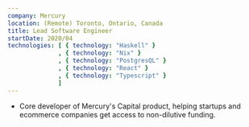 ```yaml
---
company: Mercury
location: (Remote) Toronto, Ontario, Canada
title: Lead Software Engineer
startDate: 2020/04
technologies: [ { technology: "Haskell" }
              , { technology: "Nix" }
              , { technology: "PostgresQL" }
              , { technology: "React" }
              , { technology: "Typescript" }
              ]
---
```

- Core developer of Mercury's Capital product, helping startups and ecommerce companies get access to non-dilutive funding.
